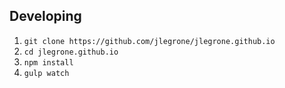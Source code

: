 ## Developing
1. `git clone https://github.com/jlegrone/jlegrone.github.io`
2. `cd jlegrone.github.io`
3. `npm install`
4. `gulp watch`
